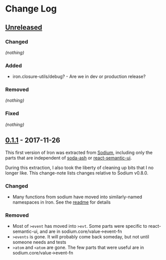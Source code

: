 # Change Log

## [Unreleased]
### Changed
_(nothing)_
### Added
- iron.closure-utils/debug? - Are we in dev or production release?
### Removed
_(nothing)_
### Fixed
_(nothing)_


## [0.1.1] - 2017-11-26
This first version of Iron was extracted from [Sodium](https://github.com/deg/sodium),
including only the parts that are independent of
[soda-ash](https://github.com/gadfly361/soda-ash) or
[react-semantic-ui](https://github.com/Semantic-Org/Semantic-UI-React).

During this extraction, I also took the liberty of cleaning up bits that I no longer
like. This change-note lists changes relative to Sodium v0.8.0.

### Changed
- Many functions from sodium have moved into similarly-named namespaces in Iron. See the
  [readme](README.md) for details
### Removed
- Most of `>event` has moved into `>evt`. Some parts were specific to react-semantic-ui,
  and are in sodium.core/value->event-fn
- `>events` is gone. It will probably come back someday, but not until someone needs and tests
- `>atom` and `<atom` are gone. The few parts that were useful are in sodium.core/value->event-fn

[Unreleased]: https://github.com/deg/iron/compare/cdcb5e0...HEAD
[0.1.1]:      https://github.com/deg/iron/compare/6e80201...cdcb5e0
